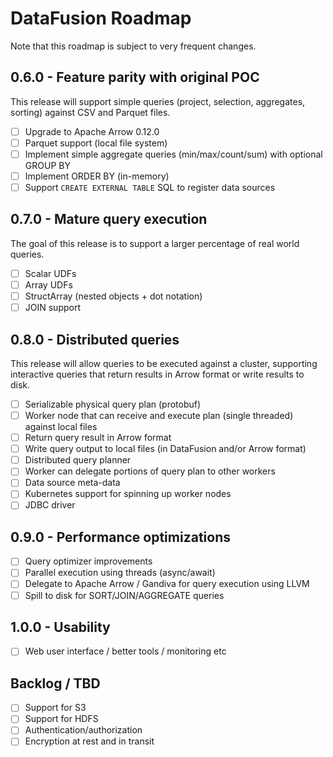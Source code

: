 # DataFusion Roadmap

Note that this roadmap is subject to very frequent changes.

## 0.6.0 - Feature parity with original POC

This release will support simple queries (project, selection, aggregates, sorting) against CSV and Parquet files.

- [ ] Upgrade to Apache Arrow 0.12.0
- [ ] Parquet support (local file system)
- [ ] Implement simple aggregate queries (min/max/count/sum) with optional GROUP BY
- [ ] Implement ORDER BY (in-memory)
- [ ] Support `CREATE EXTERNAL TABLE` SQL to register data sources

## 0.7.0 - Mature query execution

The goal of this release is to support a larger percentage of real world queries.

- [ ] Scalar UDFs
- [ ] Array UDFs
- [ ] StructArray (nested objects + dot notation)
- [ ] JOIN support

## 0.8.0 - Distributed queries

This release will allow queries to be executed against a cluster, supporting interactive queries that return results in Arrow format or write results to disk.

- [ ] Serializable physical query plan (protobuf)
- [ ] Worker node that can receive and execute plan (single threaded) against local files
- [ ] Return query result in Arrow format
- [ ] Write query output to local files (in DataFusion and/or Arrow format)
- [ ] Distributed query planner
- [ ] Worker can delegate portions of query plan to other workers
- [ ] Data source meta-data
- [ ] Kubernetes support for spinning up worker nodes
- [ ] JDBC driver

## 0.9.0 - Performance optimizations

- [ ] Query optimizer improvements
- [ ] Parallel execution using threads (async/await)
- [ ] Delegate to Apache Arrow / Gandiva for query execution using LLVM
- [ ] Spill to disk for SORT/JOIN/AGGREGATE queries

## 1.0.0 - Usability

- [ ] Web user interface / better tools / monitoring etc

## Backlog / TBD

- [ ] Support for S3
- [ ] Support for HDFS
- [ ] Authentication/authorization
- [ ] Encryption at rest and in transit
